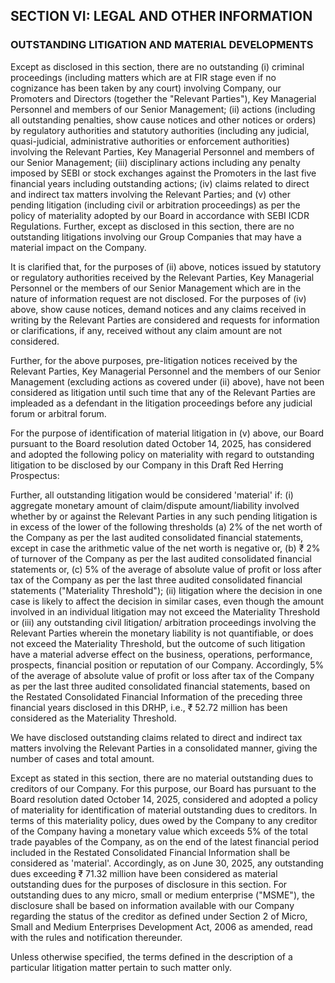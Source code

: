 ## SECTION VI: LEGAL AND OTHER INFORMATION

### OUTSTANDING LITIGATION AND MATERIAL DEVELOPMENTS

Except as disclosed in this section, there are no outstanding (i) criminal proceedings (including matters which are at FIR stage even if no cognizance has been taken by any court) involving Company, our Promoters and Directors (together the "Relevant Parties"), Key Managerial Personnel and members of our Senior Management; (ii) actions (including all outstanding penalties, show cause notices and other notices or orders) by regulatory authorities and statutory authorities (including any judicial, quasi-judicial, administrative authorities or enforcement authorities) involving the Relevant Parties, Key Managerial Personnel and members of our Senior Management; (iii) disciplinary actions including any penalty imposed by SEBI or stock exchanges against the Promoters in the last five financial years including outstanding actions; (iv) claims related to direct and indirect tax matters involving the Relevant Parties; and (v) other pending litigation (including civil or arbitration proceedings) as per the policy of materiality adopted by our Board in accordance with SEBI ICDR Regulations. Further, except as disclosed in this section, there are no outstanding litigations involving our Group Companies that may have a material impact on the Company.

It is clarified that, for the purposes of (ii) above, notices issued by statutory or regulatory authorities received by the Relevant Parties, Key Managerial Personnel or the members of our Senior Management which are in the nature of information request are not disclosed. For the purposes of (iv) above, show cause notices, demand notices and any claims received in writing by the Relevant Parties are considered and requests for information or clarifications, if any, received without any claim amount are not considered.

Further, for the above purposes, pre-litigation notices received by the Relevant Parties, Key Managerial Personnel and the members of our Senior Management (excluding actions as covered under (ii) above), have not been considered as litigation until such time that any of the Relevant Parties are impleaded as a defendant in the litigation proceedings before any judicial forum or arbitral forum.

For the purpose of identification of material litigation in (v) above, our Board pursuant to the Board resolution dated October 14, 2025, has considered and adopted the following policy on materiality with regard to outstanding litigation to be disclosed by our Company in this Draft Red Herring Prospectus:

Further, all outstanding litigation would be considered 'material' if: (i) aggregate monetary amount of claim/dispute amount/liability involved whether by or against the Relevant Parties in any such pending litigation is in excess of the lower of the following thresholds (a) 2% of the net worth of the Company as per the last audited consolidated financial statements, except in case the arithmetic value of the net worth is negative or, (b) ₹ 2% of turnover of the Company as per the last audited consolidated financial statements or, (c) 5% of the average of absolute value of profit or loss after tax of the Company as per the last three audited consolidated financial statements ("Materiality Threshold"); (ii) litigation where the decision in one case is likely to affect the decision in similar cases, even though the amount involved in an individual litigation may not exceed the Materiality Threshold or (iii) any outstanding civil litigation/ arbitration proceedings involving the Relevant Parties wherein the monetary liability is not quantifiable, or does not exceed the Materiality Threshold, but the outcome of such litigation have a material adverse effect on the business, operations, performance, prospects, financial position or reputation of our Company. Accordingly, 5% of the average of absolute value of profit or loss after tax of the Company as per the last three audited consolidated financial statements, based on the Restated Consolidated Financial Information of the preceding three financial years disclosed in this DRHP, i.e., ₹ 52.72 million has been considered as the Materiality Threshold.

We have disclosed outstanding claims related to direct and indirect tax matters involving the Relevant Parties in a consolidated manner, giving the number of cases and total amount.

Except as stated in this section, there are no material outstanding dues to creditors of our Company. For this purpose, our Board has pursuant to the Board resolution dated October 14, 2025, considered and adopted a policy of materiality for identification of material outstanding dues to creditors. In terms of this materiality policy, dues owed by the Company to any creditor of the Company having a monetary value which exceeds 5% of the total trade payables of the Company, as on the end of the latest financial period included in the Restated Consolidated Financial Information shall be considered as 'material'. Accordingly, as on June 30, 2025, any outstanding dues exceeding ₹ 71.32 million have been considered as material outstanding dues for the purposes of disclosure in this section. For outstanding dues to any micro, small or medium enterprise ("MSME"), the disclosure shall be based on information available with our Company regarding the status of the creditor as defined under Section 2 of Micro, Small and Medium Enterprises Development Act, 2006 as amended, read with the rules and notification thereunder.

Unless otherwise specified, the terms defined in the description of a particular litigation matter pertain to such matter only.